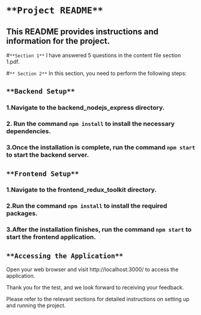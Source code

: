 # `**Project README**`

## This README provides instructions and information for the project.

#`**Section 1**`
I have answered 5 questions in the content file section 1.pdf.

#`** Section 2**`
In this section, you need to perform the following steps:

## `**Backend Setup**`

### 1.Navigate to the backend_nodejs_express directory.

### 2. Run the command `npm install` to install the necessary dependencies.

### 3.Once the installation is complete, run the command `npm start` to start the backend server.

## `**Frontend Setup**`

### 1.Navigate to the frontend_redux_toolkit directory.

### 2.Run the command `npm install` to install the required packages.

### 3.After the installation finishes, run the command `npm start` to start the frontend application.

## `**Accessing the Application**`

Open your web browser and visit http://localhost:3000/ to access the application.

Thank you for the test, and we look forward to receiving your feedback.

Please refer to the relevant sections for detailed instructions on setting up and running the project.
